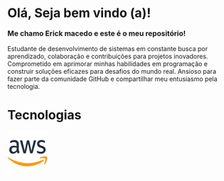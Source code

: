 

<h1>Olá, Seja bem vindo (a)!</h1>

<p style="font-size: 16px;"><strong>Me chamo Erick macedo e este é o meu repositório!</strong></p>
<p>Estudante de desenvolvimento de sistemas em constante busca por aprendizado, colaboração e contribuições para projetos inovadores. Comprometido em aprimorar minhas habilidades em programação e construir soluções eficazes para desafios do mundo real. Ansioso para fazer parte da comunidade GitHub e compartilhar meu entusiasmo pela tecnologia.</p>


<h1>Tecnologias</h1>
<div>
    <img  height="100" width="90" src="https://raw.githubusercontent.com/devicons/devicon/55609aa5bd817ff167afce0d965585c92040787a/icons/amazonwebservices/amazonwebservices-original-wordmark.svg" alt="aws">
</div>

<!--
**erickmacedo/erickmacedo** is a ✨ _special_ ✨ repository because its `README.md` (this file) appears on your GitHub profile.

Here are some ideas to get you started:

- 🔭 I’m currently working on ...
- 🌱 I’m currently learning ...
- 👯 I’m looking to collaborate on ...
- 🤔 I’m looking for help with ...
- 💬 Ask me about ...
- 📫 How to reach me: ...
- 😄 Pronouns: ...
- ⚡ Fun fact: ...
-->
